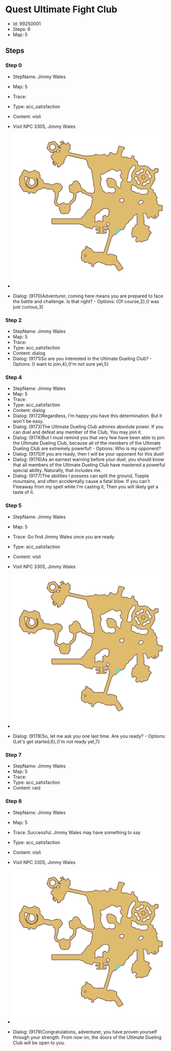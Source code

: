 # Quest Ultimate Fight Club

- Id: 99250001
- Steps: 6
- Map: 5

## Steps

### Step 0
- StepName:  Jimmy Wales
- Map:  5
- Trace:  
- Type:  acc_satisfaction
- Content:  visit
- Visit NPC 3305, Jimmy Wales

- ![images/99250001_0.png](images/99250001_0.png)
- Dialog: (9170)Adventurer, coming here means you are prepared to face the battle and challenge. Is that right? - Options: {Of course,2},{I was just curious,3}


### Step 2
- StepName:  Jimmy Wales
- Map:  5
- Trace:  
- Type:  acc_satisfaction
- Content:  dialog
- Dialog: (9171)So are you interested in the Ultimate Dueling Club? - Options: {I want to join,4},{I'm not sure yet,5}


### Step 4
- StepName:  Jimmy Wales
- Map:  5
- Trace:  
- Type:  acc_satisfaction
- Content:  dialog
- Dialog: (9172)Regardless, I'm happy you have this determination. But it won't be easy.
- Dialog: (9173)The Ultimate Dueling Club admires absolute power. If you can duel and defeat any member of the Club, You may join it.
- Dialog: (9174)But I must remind you that very few have been able to join the Ultimate Dueling Club, because all of the members of the Ultimate Dueling Club are extremely powerful!  - Options: Who is my opponent?
- Dialog: (9175)If you are ready, then I will be your opponent for this duel!
- Dialog: (9176)As an earnest warning before your duel, you should know that all members of the Ultimate Dueling Club have mastered a powerful special ability. Naturally, that includes me. 
- Dialog: (9177)The abilities I possess can split the ground, Topple mountains, and often accidentally cause a fatal blow. If you can't Fleeaway from my spell while I'm casting it, Then you will likely get a taste of it. 


### Step 5
- StepName:  Jimmy Wales
- Map:  5
- Trace:  Go find Jimmy Wales once you are ready
- Type:  acc_satisfaction
- Content:  visit
- Visit NPC 3305, Jimmy Wales

- ![images/99250001_5.png](images/99250001_5.png)
- Dialog: (9178)So, let me ask you one last time. Are you ready? - Options: {Let's get started,6},{I'm not ready yet,7}


### Step 7
- StepName:  Jimmy Wales
- Map:  5
- Trace:  
- Type:  acc_satisfaction
- Content:  raid


### Step 8
- StepName:  Jimmy Wales
- Map:  5
- Trace:  Successful. Jimmy Wales may have something to say
- Type:  acc_satisfaction
- Content:  visit
- Visit NPC 3305, Jimmy Wales

- ![images/99250001_8.png](images/99250001_8.png)
- Dialog: (9179)Congratulations, adventurer, you have proven yourself through your strength. From now on, the doors of the Ultimate Dueling Club will be open to you.


